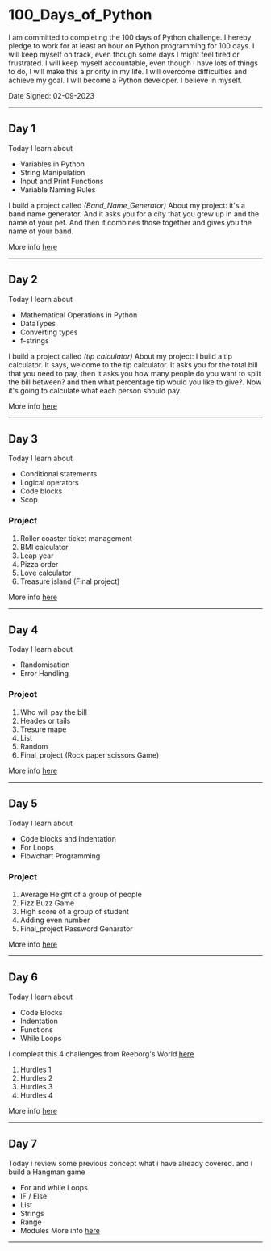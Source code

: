 # 100_Days_of_Python

I am committed to completing the 100 days of Python challenge.
I hereby pledge to work for at least an hour on Python programming for 100 days.
I will keep myself on track, even though some days I might feel tired or frustrated.
I will keep myself accountable, even though I have lots of things to do, I will make this a priority in my life.
I will overcome difficulties and achieve my goal.
I will become a Python developer.
I believe in myself.

Date Signed: 02-09-2023
***
## Day 1 
Today I learn about

* Variables in Python
* String Manipulation
* Input and Print Functions
* Variable Naming Rules

I build a project called _(Band_Name_Generator)_
About my project: it's a band name generator. And it asks you for a city that you grew up in and the name of your pet.
And then it combines those together and gives you the name of your band.

More info [here](Day1)
***
## Day 2
Today I learn about

* Mathematical Operations in Python
* DataTypes
* Converting types
* f-strings

I build a project called _(tip calculator)_
About my project: I build a tip calculator. It says, welcome to the tip calculator.
It asks you for the total bill that you need to pay, then it asks you how many people do you want to
split the bill between? and then what percentage tip would you like to give?. Now it's going to calculate
what each person should pay.

More info [here](Day2)
***
## Day 3
Today I learn about

* Conditional statements
* Logical operators
* Code blocks
* Scop

### Project

1. Roller coaster ticket management 
2. BMI calculator
3. Leap year
4. Pizza order
5. Love calculator
6. Treasure island (Final project)

More info [here](Day3)
***
## Day 4
Today I learn about

* Randomisation
* Error Handling

### Project

1. Who will pay the bill
2. Heades or tails
3. Tresure mape
4. List
5. Random 
6. Final_project (Rock paper scissors Game)

More info [here](Day4)
***
## Day 5
Today I learn about

* Code blocks and Indentation
* For Loops
* Flowchart Programming

### Project

1. Average Height of a group of people
2. Fizz Buzz Game 
3. High score of a group of student
4. Adding even number
5. Final_project Password Genarator

More info [here](Day5)
***
## Day 6
Today I learn about

* Code Blocks
* Indentation
* Functions
* While Loops

 I compleat this 4 challenges from Reeborg's World
[here](https://reeborg.ca/reeborg.html?lang=en&mode=python&menu=worlds%2Fmenus%2Freeborg_intro_en.json&name=Alone&url=worlds%2Ftutorial_en%2Falone.json)


1. Hurdles 1
2. Hurdles 2
3. Hurdles 3
4. Hurdles 4

More info [here](Day6)

***
## Day 7
Today i review some previous concept
what i have already covered. and i build a Hangman game

* For and while Loops
* IF / Else
* List
* Strings
* Range
* Modules
More info [here](Day7)

***